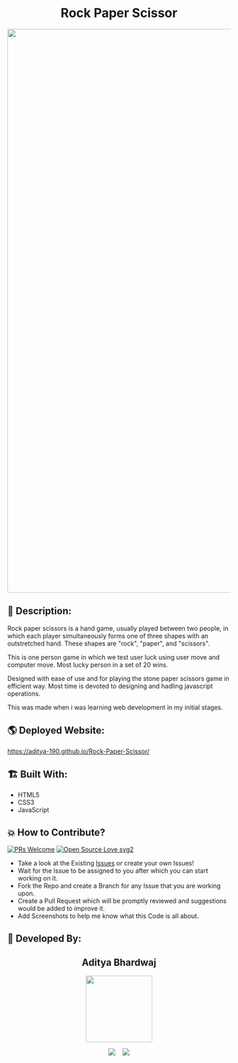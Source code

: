 <h1 align="center">Rock Paper Scissor</h1>

<p align="center">
<img src="https://user-images.githubusercontent.com/63164037/136662337-74f886cc-8bce-4798-9308-e5dacbcc52c7.png" width="1270">
</p>

## 📜 Description:
Rock paper scissors is a hand game, usually played between two people, in which each player simultaneously forms one of three shapes with an outstretched hand. These shapes are "rock", "paper", and "scissors".

This is one person game in which we test user luck using user move and computer move. Most lucky person in a set of 20 wins.
 
Designed with ease of use and for playing the stone paper scissors game in efficient way. Most time is devoted to designing and hadling javascript operations.

This was made when i was learning web development in my initial stages.


## 🌎 Deployed Website:
https://aditya-190.github.io/Rock-Paper-Scissor/

## 🏗 Built With:
- HTML5
- CSS3
- JavaScript

## 💥 How to Contribute?

[![PRs Welcome](https://img.shields.io/badge/PRs-welcome-brightgreen.svg?style=flat-square)](http://makeapullrequest.com)
[![Open Source Love svg2](https://badges.frapsoft.com/os/v2/open-source.svg?v=103)](https://github.com/ellerbrock/open-source-badges/) 

- Take a look at the Existing [Issues](https://github.com/aditya-190/Rock-Paper-Scissor/issues) or create your own Issues!
- Wait for the Issue to be assigned to you after which you can start working on it.
- Fork the Repo and create a Branch for any Issue that you are working upon.
- Create a Pull Request which will be promptly reviewed and suggestions would be added to improve it.
- Add Screenshots to help me know what this Code is all about.

## 👦 Developed By:
<h2 align="center">Aditya Bhardwaj</h2>
<p align="center">
  <a href="https://github.com/aditya-190"><img src="https://avatars.githubusercontent.com/u/63164037?v=4" width=150px height=150px /></a> 
    
<p align="center">
  <a target="_blank"href="https://www.linkedin.com/in/adi-bhardwaj/"><img src="https://img.shields.io/badge/linkedin-%230077B5.svg?&style=for-the-badge&logo=linkedin&logoColor=white" /></a>&nbsp;&nbsp;&nbsp;
  <a href="mailto:aadi.bbhardwaj@gmail.com?subject=Hello%20Aditya,%20From%20Github"><img src="https://img.shields.io/badge/gmail-%23D14836.svg?&style=for-the-badge&logo=gmail&logoColor=white" /></a>
</p>
